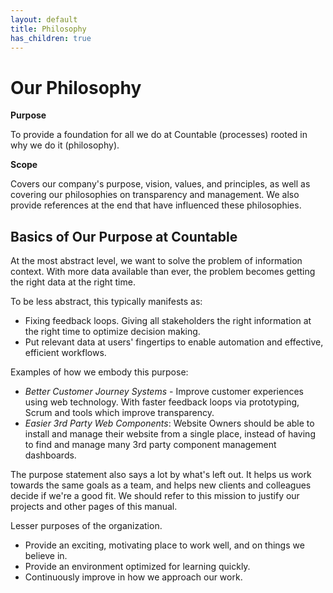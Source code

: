 ```yaml
---
layout: default
title: Philosophy
has_children: true
---
```


# Our Philosophy

**Purpose**

To provide a foundation for all we do at Countable (processes) rooted in
why we do it (philosophy).

**Scope**

Covers our company's purpose, vision, values, and principles, as well as
covering our philosophies on transparency and management. We also
provide references at the end that have influenced these philosophies.

## Basics of Our Purpose at Countable

At the most abstract level, we want to solve the problem of information
context. With more data available than ever, the problem becomes getting
the right data at the right time.

To be less abstract, this typically manifests as:

  - Fixing feedback loops. Giving all stakeholders the right information
    at the right time to optimize decision making.
  - Put relevant data at users' fingertips to enable automation and
    effective, efficient workflows.

Examples of how we embody this purpose:

  - *Better Customer Journey Systems* - Improve customer experiences
    using web technology. With faster feedback loops via prototyping,
    Scrum and tools which improve transparency.
  - *Easier 3rd Party Web Components*: Website Owners should be able to
    install and manage their website from a single place, instead of
    having to find and manage many 3rd party component management
    dashboards.

The purpose statement also says a lot by what's left out. It helps us
work towards the same goals as a team, and helps new clients and
colleagues decide if we're a good fit. We should refer to this mission
to justify our projects and other pages of this manual.

Lesser purposes of the organization.

  - Provide an exciting, motivating place to work well, and on things we
    believe in.
  - Provide an environment optimized for learning quickly.
  - Continuously improve in how we approach our work.

